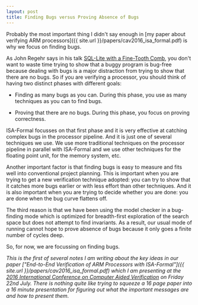 ```yaml
---
layout: post
title: Finding Bugs versus Proving Absence of Bugs
---
```


Probably the most important thing I didn't say enough in [my paper about
verifying ARM processors]({{ site.url }}/papers/cav2016_isa_formal.pdf)
is why we focus on finding bugs.

As John Regehr says in his talk [SQL-Lite with a Fine-Tooth
Comb](https://lipn.univ-paris13.fr/~petrucci/OSIS-Secu-2016/videos/04.mp4), you
don't want to waste time trying to show that a buggy program is bug-free
because dealing with bugs is a major distraction from trying to show that there
are no bugs.  So if you are verifying a processor, you should think of having
two distinct phases with different goals:

* Finding as many bugs as you can.  During this phase, you use as many
techniques as you can to find bugs.

* Proving that there are no bugs.  During this phase, you focus on proving
correctness.

ISA-Formal focusses on that first phase and it is very effective at catching
complex bugs in the processor pipeline.  And it is just one of several
techniques we use.  We use more traditional techniques on the processor
pipeline in parallel with ISA-Formal and we use other techniques for the
floating point unit, for the memory system, etc.

Another important factor is that finding bugs is easy to measure and fits well
into conventional project planning.  This is important when you are trying to
get a new verification technique adopted: you can try to show that it catches
more bugs earlier or with less effort than other techniques.  And it is also
important when you are trying to decide whether you are done: you are done when
the bug curve flattens off.

The third reason is that we have been using the model checker in a bug-finding
mode which is optimized for breadth-first exploration of the search space but
does not attempt to find invariants.  As a result, our usual mode of running
cannot hope to prove absence of bugs because it only goes a finite number of
cycles deep.

So, for now, we are focussing on finding bugs.


_This is the first of several notes I am writing about the key ideas in our
paper ["End-to-End Verification of ARM Processors with ISA-Formal"]({{ site.url
}}/papers/cav2016_isa_formal.pdf) which I am presenting at the [2016
International Conference on Computer Aided
Verification](http://i-cav.org/2016/) on Friday 22nd July.  There is nothing
quite like trying to squeeze a 16 page paper into a 16 minute presentation for
figuring out what the important messages are and how to present them._
